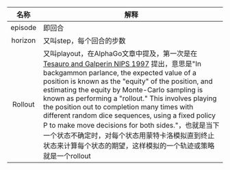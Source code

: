 

|  名称   | 解释                                                         |
| :-----: | ------------------------------------------------------------ |
| episode | 即回合                                                       |
| horizon | 又叫step，每个回合的步数                                     |
| Rollout | 又叫playout，在AlphaGo文章中提及，第一次是在[Tesauro and Galperin NIPS 1997](http://papers.nips.cc/paper/1302-on-line-policy-improvement-using-monte-carlo-search.pdf) 提出，意思是"In backgammon parlance, the expected value of a position is known as the "equity" of the position, and estimating the equity by Monte-Carlo sampling is known as performing a "rollout." This involves playing the position out to completion many times with different random dice sequences, using a fixed policy P to make move decisions for both sides."，也就是当下一个状态不确定时，对每个状态用蒙特卡洛模拟直到终止状态来计算每个状态的期望，这样模拟的一个轨迹或策略就是一个rollout |

